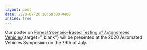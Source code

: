 ```yaml
---
layout: post
date: 2020-07-26 10:59:00-0400
inline: true
---
```


Our poster on [Formal Scenario-Based Testing of Autonomous Vehicles](https://s36.a2zinc.net/clients/auvsi/avs2020/Public/SessionDetails.aspx?FromPage=Sessions.aspx&SessionID=3774&SessionDateID=59){:target="_blank"} will be presented at the 2020 Automated Vehicles Symposium on the 29th of July.
